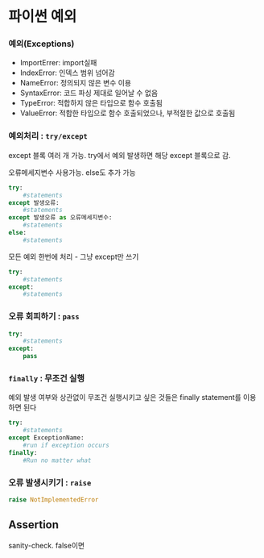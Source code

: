 # 파이썬 예외

### 예외(Exceptions)

- ImportErrer: import실패
- IndexError: 인덱스 범위 넘어감
- NameError: 정의되지 않은 변수 이용
- SyntaxError: 코드 파싱 제대로 일어날 수 없음
- TypeError: 적합하지 않은 타입으로 함수 호출됨
- ValueError: 적합한 타입으로 함수 호출되었으나, 부적절한 값으로 호출됨



### 예외처리 : `try/except`

except 블록 여러 개 가능. try에서 예외 발생하면 해당 except 블록으로 감.

오류메세지변수 사용가능. else도 추가 가능

```python
try:
    #statements
except 발생오류:
    #statements
except 발생오류 as 오류메세지변수:
    #statements
else:
    #statements
```

모든 예외 한번에 처리 - 그냥 except만 쓰기

```python
try:
    #statements
except:
    #statements
```

### 오류 회피하기 : `pass`

``` python
try:
    #statements
except:
    pass
```



### `finally` : 무조건 실행

예외 발생 여부와 상관없이 무조건 실행시키고 싶은 것들은 finally statement를 이용하면 된다

```python
try:
    #statements
except ExceptionName:
    #run if exception occurs
finally:
    #Run no matter what
```

### 오류 발생시키기 : `raise`

```python
raise NotImplementedError
```



## Assertion

sanity-check. false이면



























